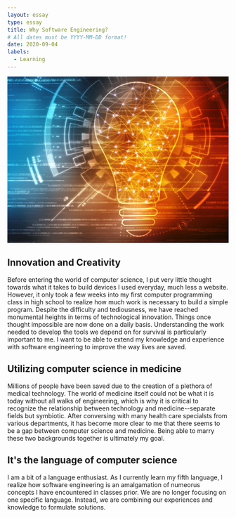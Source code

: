 ```yaml
---
layout: essay
type: essay
title: Why Software Engineering?
# All dates must be YYYY-MM-DD format!
date: 2020-09-04
labels:
  - Learning
---
```


<img class="ui medium left floated image" src="../images/innovate.png">

## Innovation and Creativity

Before entering the world of computer science, I put very little thought towards what it takes to build devices I used everyday, much less a website. However, it only took a few weeks into my first computer programming class in high school to realize how much work is necessary to build a simple program. Despite the difficulty and tediousness, we have reached monumental heights in terms of technological innovation. Things once thought impossible are now done on a daily basis. Understanding the work needed to develop the tools we depend on for survival is particularly important to me. I want to be able to extend my knowledge and experience with software engineering to improve the way lives are saved.

## Utilizing computer science in medicine

Millions of people have been saved due to the creation of a plethora of medical technology. The world of medicine itself could not be what it is today without all walks of engineering, which is why it is critical to recognize the relationship between technology and medicine--separate fields but symbiotic. After conversing with many health care specialsts from various departments, it has become more clear to me that there seems to be a gap between computer science and medicine. Being able to marry these two backgrounds together is ultimately my goal.

## It's the language of computer science

I am a bit of a language enthusiast. As I currently learn my fifth language, I realize how software engineering is an amalgamation of numeorus concepts I have encountered in classes prior. We are no longer focusing on one specific language. Instead, we are combining our experiences and knowledge to formulate solutions.
